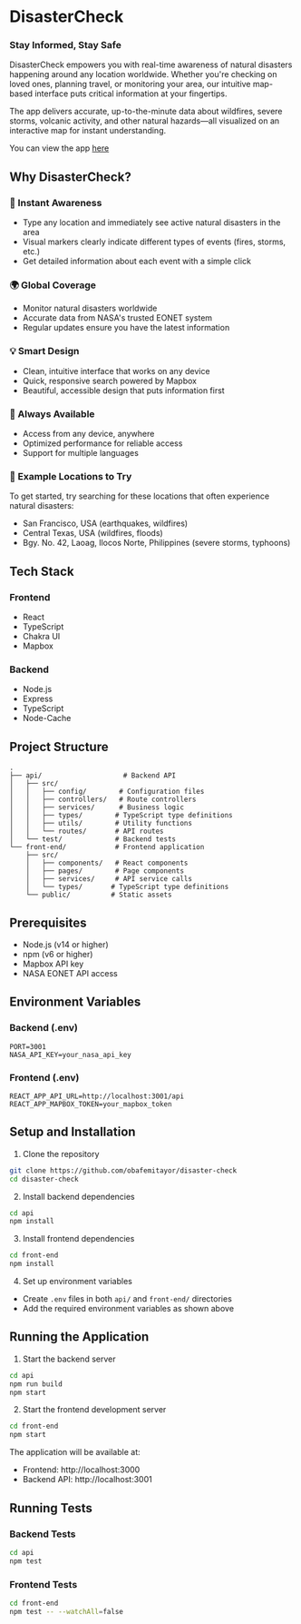 # DisasterCheck

### Stay Informed, Stay Safe

DisasterCheck empowers you with real-time awareness of natural disasters happening around any location worldwide. Whether you're checking on loved ones, planning travel, or monitoring your area, our intuitive map-based interface puts critical information at your fingertips.

The app delivers accurate, up-to-the-minute data about wildfires, severe storms, volcanic activity, and other natural hazards—all visualized on an interactive map for instant understanding.

You can view the app [here](https://disaster-check.vercel.app/)

## Why DisasterCheck?

### 🎯 Instant Awareness
- Type any location and immediately see active natural disasters in the area
- Visual markers clearly indicate different types of events (fires, storms, etc.)
- Get detailed information about each event with a simple click

### 🌍 Global Coverage
- Monitor natural disasters worldwide
- Accurate data from NASA's trusted EONET system
- Regular updates ensure you have the latest information

### 💡 Smart Design
- Clean, intuitive interface that works on any device
- Quick, responsive search powered by Mapbox
- Beautiful, accessible design that puts information first

### 🔄 Always Available
- Access from any device, anywhere
- Optimized performance for reliable access
- Support for multiple languages

### 📍 Example Locations to Try
To get started, try searching for these locations that often experience natural disasters:
- San Francisco, USA (earthquakes, wildfires)
- Central Texas, USA (wildfires, floods)
- Bgy. No. 42, Laoag, Ilocos Norte, Philippines (severe storms, typhoons)


## Tech Stack

### Frontend
- React
- TypeScript
- Chakra UI
- Mapbox

### Backend
- Node.js
- Express
- TypeScript
- Node-Cache

## Project Structure

```
.
├── api/                    # Backend API
│   ├── src/
│   │   ├── config/        # Configuration files
│   │   ├── controllers/   # Route controllers
│   │   ├── services/      # Business logic
│   │   ├── types/        # TypeScript type definitions
│   │   ├── utils/        # Utility functions
│   │   └── routes/       # API routes
│   └── test/             # Backend tests
└── front-end/            # Frontend application
    ├── src/
    │   ├── components/   # React components
    │   ├── pages/        # Page components
    │   ├── services/     # API service calls
    │   └── types/       # TypeScript type definitions
    └── public/          # Static assets

```

## Prerequisites

- Node.js (v14 or higher)
- npm (v6 or higher)
- Mapbox API key
- NASA EONET API access

## Environment Variables

### Backend (.env)
```
PORT=3001
NASA_API_KEY=your_nasa_api_key
```

### Frontend (.env)
```
REACT_APP_API_URL=http://localhost:3001/api
REACT_APP_MAPBOX_TOKEN=your_mapbox_token
```

## Setup and Installation

1. Clone the repository
```bash
git clone https://github.com/obafemitayor/disaster-check
cd disaster-check
```

2. Install backend dependencies
```bash
cd api
npm install
```

3. Install frontend dependencies
```bash
cd front-end
npm install
```

4. Set up environment variables
- Create `.env` files in both `api/` and `front-end/` directories
- Add the required environment variables as shown above

## Running the Application

1. Start the backend server
```bash
cd api
npm run build
npm start
```

2. Start the frontend development server
```bash
cd front-end
npm start
```

The application will be available at:
- Frontend: http://localhost:3000
- Backend API: http://localhost:3001

## Running Tests

### Backend Tests
```bash
cd api
npm test
```

### Frontend Tests
```bash
cd front-end
npm test -- --watchAll=false
```

